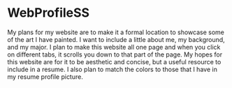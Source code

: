 # WebProfileSS
My plans for my website are to make it a formal location to showcase some of the art I have painted. I want to include a little about me, my background, and my major. I plan to make this website all one page and when you click on different tabs, it scrolls you down to that part of the page. My hopes for this website are for it to be aesthetic and concise, but a useful resource to include in a resume. I also plan to match the colors to those that I have in my resume profile picture.
